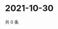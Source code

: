 # 2021-10-30

共 0 条

<!-- BEGIN WEIBO -->
<!-- 最后更新时间 Sat Oct 30 2021 00:21:55 GMT+0800 (China Standard Time) -->

<!-- END WEIBO -->
